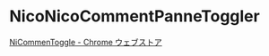 # NicoNicoCommentPanneToggler

[NiCommenToggle - Chrome ウェブストア](https://chrome.google.com/webstore/detail/nicommentoggle/fnlgoimddpinkifphjngikbmfknognjc)

